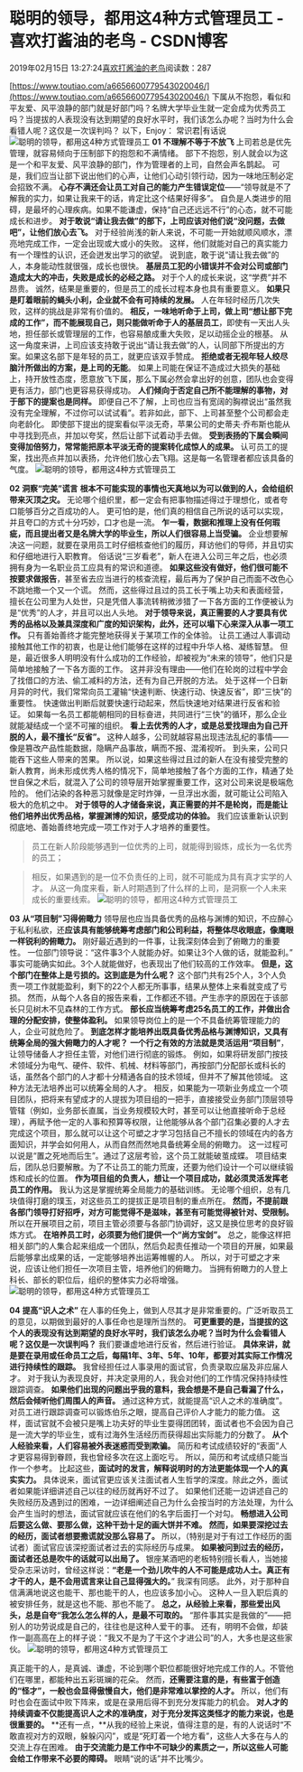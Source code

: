 
# 聪明的领导，都用这4种方式管理员工 - 喜欢打酱油的老鸟 - CSDN博客


2019年02月15日 13:27:24[喜欢打酱油的老鸟](https://me.csdn.net/weixin_42137700)阅读数：287


[https://www.toutiao.com/a6656600779543020046/](https://www.toutiao.com/a6656600779543020046/)
下属从不抱怨，看似和平友爱、风平浪静的部门就是好部门吗？名牌大学毕业生就一定会成为优秀员工吗？当提拔的人表现没有达到期望的良好水平时，我们该怎么办呢？当时为什么会看错人呢？这仅是一次误判吗？
以下，Enjoy：
常识君|有话说
![聪明的领导，都用这4种方式管理员工](http://p3.pstatp.com/large/pgc-image/e14b9ab5e3ce4311adf8c1b0b0412f13)
**01**
**不理解不等于不放飞**
上司若总是优先管理，就容易倾向于压制部下的抱怨和不满情绪。
部下不抱怨，别人就会以为这是一个和平友爱、风平浪静的部门，作为管理者的上司，自然会声名鹊起。
可是，我们应当让部下说出他们的心声，让他们心动引领行动，因为一味地压制必定会招致不满。
**心存不满还会让员工对自己的能力产生错误定位**——“领导就是不了解我的实力，如果让我来干的话，肯定比这个结果好得多”。
自负是人类进步的阻碍，是最坏的心理疾病。如果不能谦虚，保持“自己还远远不行”的心态，就不可能成长和进步。
**对于敢说“请让我去做”的部下，上司应该对他们说“没问题，去做吧”，让他们放心去飞。**
对于经验尚浅的新人来说，不可能一开始就顺风顺水，漂亮地完成工作，一定会出现或大或小的失败。
这样，他们就能对自己的真实能力有一个理性的认识，还会迸发出学习的欲望。
说到底，敢于说“请让我去做”的人，本身能动性就很强，成长也很快。
**基层员工犯的小错误并不会对公司或部门造成太大的冲击，失败是成长的必经之路。**
对于个人的成长来说，这“学费”并不昂贵。
诚然，结果是重要的，但是员工的成长过程本身也具有重要意义。
**如果只是盯着眼前的蝇头小利，企业就不会有可持续的发展。**
人在年轻时经历几次失败，这样的挑战是非常有价值的。
**相反，一味地听命于上司，做上司“想让部下完成的工作”，而不能展现自己，则只能做听命于人的基层员工**，即使有一天出人头地，担任部长或管理层的工作，也容易酿成重大失败，足以动摇企业的根基。
从这一角度来讲，上司应该支持敢于说出“请让我去做”的人，认同部下所提出的方案。如果这名部下是年轻的员工，就更应该双手赞成。
**拒绝或者无视年轻人绞尽脑汁所做出的方案，是上司的无能**。
如果上司能在保证不造成过大损失的基础上，持开放性态度，愿意放飞下属，那么下属必然会拿出好的创意，团队也会变得更有活力，部门也更容易获得成功。
**人们倾向于否定自己所不能理解的事物，对于部下的提案也是同样。**
即便自己不了解，上司也应当有宽阔的胸襟说出“虽然我没有完全理解，不过你可以试试看”。若非如此，部下、上司甚至整个公司都会走向老龄化。
即使部下提出的提案看似平淡无奇，苹果公司的史蒂夫·乔布斯也能从中寻找到亮点，并加以夸奖，然后让部下试着动手去做。
**受到表扬的下属会瞬间变得加倍努力，常常能把原本平淡无奇的提案转化成惊人的成果。**
认可员工的提案，找出亮点并加以表扬，允许他们放心去飞翔。这是每一名管理者都应该具备的气度。
![聪明的领导，都用这4种方式管理员工](http://p1.pstatp.com/large/pgc-image/4bdd1ff07b9640c69eef40bf04d98183)

**02**
**洞察“完美”谎言**
**根本不可能实现的事情也天真地以为可以做到的人，会给组织带来灭顶之灾。**
无论哪个组织里，都一定会有把事物描述得过于理想化，或者夸口能够百分之百成功的人。
更可怕的是，他们真的相信自己所说的话可以实现，并且夸口的方式十分巧妙，口才也是一流。
**乍一看，数据和推理上没有任何瑕疵，而且提出者又是名牌大学的毕业生，所以人们很容易上当受骗。**
企业想要解决这一问题，就要在录用员工时仔细核查他们的履历，拜访他们的导师，并且切实和仔细地进行入职教育。
俗话说“三岁看老”，新人在进入公司三年之后，也必须拥有身为一名职业员工应具有的常识和道德。
**如果这些没有做好，他们很可能不按要求做报告**，甚至省去应当进行的核查流程，最后再为了保护自己而面不改色心不跳地撒一个又一个谎。
然而，这些得过且过的员工长于嘴上功夫和表面经营，擅长在公司里为人处世，只是凭借人事流转稍微涉猎了一下各方面的工作便被认为是“优秀”的人才，并且可以出人头地。
**对于领导来说，真正需要的人才要具有优秀的品格以及兼具深度和广度的知识架构，此外，还可以塌下心来深入从事一项工作。**
只有善始善终才能完整地获得关于某项工作的全体验。
让员工通过人事调动接触其他工作的初衷，也是让他们能够在这样的过程中升华人格、凝练智慧。
但是，最近很多人明明没有什么成功的工作经验，却被视为“未来的领导”，他们只是简单地接触了一下各方面的工作。
这并非没有理由——他们在轮岗的过程中学会了找借口的方法、偷工减料的方法，还有为自己开脱的方法。
处于这样一个日新月异的时代，我们常常向员工灌输“快速判断、快速行动、快速反省”，即“三快”的重要性。
快速做出判断后就要快速行动起来，然后快速地对结果进行反省和验证。
如果每一名员工都能朝相同的目标奋进，共同进行“三快”的循环，那么企业就能凝结成一个坚不可摧的组织。
**看上去优秀的人才，或是总爱找理由为自己开脱的人，最不擅长“反省”。**
这种人越多，公司就越容易出现违法乱纪的事情——像是篡改产品性能数据，隐瞒产品事故，瞒而不报、混淆视听。
到头来，公司只能吞下这些人带来的苦果。
所以说，如果这些得过且过的新人在没有接受完整的新人教育，尚未形成优秀人格的情况下，简单地接触了各个方面的工作，精通了处世自保之术后，就混入了公司的领导层开始掌握重要工作，这对公司来说是极端危险的。
他们沾染的各种恶习就像是定时炸弹，一旦浮出水面，就可能让公司陷入极大的危机之中。
**对于领导的人才储备来说，真正需要的并不是轮岗，而是能让他们培养出优秀品格，掌握渊博的知识，感受成功的体验。**
我们应该重新认识到彻底地、善始善终地完成一项工作对于人才培养的重要性。
> 员工在新人阶段能够遇到一位优秀的上司，就能得到锻炼，成长为一名优秀的员工；

> 相反，如果遇到的是一位不负责任的上司，就不可能成为具有真才实学的人才。
从这一角度来看，新人时期遇到了什么样的上司，是洞察一个人未来成长的重要线索。
![聪明的领导，都用这4种方式管理员工](http://p1.pstatp.com/large/pgc-image/29abc15586ff4afba20c367d769e21ff)

**03**
**从“项目制”习得俯瞰力**
领导层也应当具备优秀的品格与渊博的知识，不应醉心于私利私欲，还**应该具有能够统筹考虑部门和公司利益，将整体尽收眼底，像鹰眼一样锐利的俯瞰力。**
刚好最近遇到的一件事，让我深刻体会到了俯瞰力的重要性。
一位部门领导说：“这件事3个人就能办好。如果让3个人做的话，就能盈利。”
事实可能确实如此。3个人就能做好，也表现出了他们较高的工作效率。
**但是，这个部门在整体上是亏损的。这到底是为什么呢？**
这个部门共有25个人，3个人负责一项工作就能盈利，剩下的22个人都无所事事，结果从整体上来看就变成了亏损。
然而，从每个人各自的报告来看，工作都还不错。产生赤字的原因在于该部长只见树木不见森林的工作方式。
**部长应当统筹考虑25名员工的工作，并做出合理的分配安排，使整体盈利。**
如果领导岗位上的是一个不具备统筹管理能力的人，企业可就危险了。
**到底怎样才能培养出既具备优秀品格与渊博知识，又具有统筹全局的强大俯瞰力的人才呢？**
**一个行之有效的方法就是灵活运用“项目制”**，让领导储备人才担任主管，对他们进行彻底的锻炼。
例如，如果将研发部门按技术领域分为电气、硬件、软件、机械、材料等部门，再按部门分配部长或科长的话，虽然各个部门的人才都十分精通各自的技术领域，但并不了解其他领域。
这种方法无法培养出可以统筹全局的人才。
相反，如果能为一项新业务成立一个项目团队，把将来有望成才的人提拔为项目组的一把手，直接接受业务部门顶层领导管辖（例如，业务部长直属，当业务规模较大时，甚至可以让他直接听命于总经理），再赋予他一定的人事和预算等权限，让他能够从各个部门召集必要的人才去完成这个项目，那么就可以让这个可塑之才学习包括自己不擅长的领域在内的各方面知识，并学会如何用人，从而自然而然地具备统筹全局的俯瞰力。
这一过程可以说是“置之死地而后生”。通过了这层考验，这个员工就能破茧成蝶。
项目结束后，团队总归要解散。为了不让员工的能力荒废，还要为他们设计一个可以继续锻炼和成长的位置。
**作为项目组的负责人，想让一个项目成功，就必须灵活发挥老员工的作用。**
我认为这是掌握统筹全局能力的基础训练。
无论哪个组织，总有几块值得打磨的璞玉，对这些员工的提拔正是项目制的重点所在。
**然而，不提前跟各部门领导打好招呼，对方可能觉得不是滋味，甚至有可能觉得被针对、受限制。**
所以在开展项目之前，项目主管必须要与各部门协调好，这又是换位思考的良好锻炼方式。
**在培养员工时，必须要为他们提供一个“尚方宝剑”。**
总之，能像这样把相关部门的人集合起来组成一个团队，然后负起责任推动一个项目的开展，如果最后能够拿出成果的话，一定能够培养出运筹帷幄的人。
所以，对于可塑之才来说，应该让他们担任一次项目主管，培养他们的俯瞰力。
当拥有俯瞰力的人登上科长、部长的职位后，组织的整体实力必将增强。
![聪明的领导，都用这4种方式管理员工](http://p1.pstatp.com/large/pgc-image/f6e2c70957824adf93d1bc19c52886fe)

**04**
**提高“识人之术”**
在人事的任免上，做到人尽其才是非常重要的。广泛听取员工的意见，以期做到最好的人事任命也是理所当然的。
**可更重要的是，当提拔的这个人的表现没有达到期望的良好水平时，我们该怎么办呢？当时为什么会看错人呢？这仅是一次误判吗？**
我们要谦虚地进行反省，然后进行验证。
**具体来讲，就是要在录用或任命员工之后，每隔1年、3年、5年、10年，都要对其实际工作情况进行持续性的跟踪。**
我曾经担任过人事录用的面试官，负责录取应届及非应届人才。
对于我认为表现良好，并决定录用的人，我会对他们的工作情况保持持续性跟踪调查。
**如果他们出现的问题出乎我的意料，我会想是不是自己看漏了什么，然后会倾听他们周围人的声音。**
通过这种方式，就能提高“识人之术的准确度”。
对员工进行跟踪调查可以锻炼伯乐之眼，提高自己评价人才能力的能力值。
这样，面试官就不会被只是嘴上功夫好的毕业生耍得团团转，面试者也不会因为自己是一流大学的毕业生，或有过海外生活经历而获得超出实际能力的分数了。
**从个人经验来看，人们容易被外表迷惑而受到欺骗。**
简历和考试成绩较好的“表面”人才更容易得到眷顾，我也曾经多次在这上面吃亏。
所以，简历和考试成绩只能当作一个参考。
比起这些，**面试时的发言，解释说明时的方法更能体现一个人的真实实力。**
具体说来，面试官更应该关注面试者人生哲学的深度。除此之外，面试者如果能详细讲述自己以往的经历就再好不过了。
如果他们还能一边讲述自己的失败经历及遇到过的困难，一边详细阐述自己为什么会按当时的方法处理，为什么会产生当时的想法，面试官就应该在他们的名字后面打一个对勾。
**畅想进入公司后要这么做、要那么做，这种干劲十足的画大饼并不难。**
**然而，如果要深挖过去的经历，面试者想要撒谎就没那么容易了。**
所以，（特别是对于有过工作经历的面试者）面试官应该深挖面试者过去的实际经历与成果。
**如果被问到过去的经历，面试者还总是吹牛的话就可以出局了。**
银座某酒吧的老板特别擅长看人，当她接受杂志采访时，曾经这样说：**“老是一个劲儿吹牛的人不可能是成功人士。真正有才干的人，是不会用谎言来让自己显得强大的。**”
我深有同感。
此外，对于那种自信满满地说这也能干、那也能干的人，也应该多加小心。
这种人一旦入职后真的被安排任务，就是这也不能、那也不能了。
**总之，从经验上来看，那些爱出风头，总是自夸“我怎么怎么样的人，是最不可取的。**
“那件事其实是我做的”——把别人的功劳说成是自己的，往往也是这种人爱干的事。
还有，明明不会做，却装作一副高高在上的样子说：“我又不是为了干这个才进公司”的人，大多也是这些家伙。
![聪明的领导，都用这4种方式管理员工](http://p9.pstatp.com/large/pgc-image/0c9d881395fa42f48c12dbaaac1d103d)

真正能干的人，是真诚、谦虚，不论到哪个职位都能很好地完成工作的人。不管他们在哪里，都能种出五彩斑斓的花朵。
然而，**还需要注意的是，有些富于创造的“怪才”，一般也会显得傲慢自大，他们是非常难以掌控的人才。**
所以，他们有时也会在面试中败下阵来，或是在录用后得不到充分发挥能力的机会。
**对人才的持续调查不仅能提高识人之术的准确度，对于充分发挥这类怪才的能力来说，也是很重要的。**
**还有一点，**从我的经验上来说，值得注意的是，有的人说话时“不敢直视对方的双眼，躲躲闪闪”，或是“死盯着一个地方看”，这些人大多在与人的交流上存在困难。
**由于交流能力是工作中不可缺少的素质之一，所以这些人可能会给工作带来不必要的障碍。**
眼睛“说的话”并不比嘴少。

